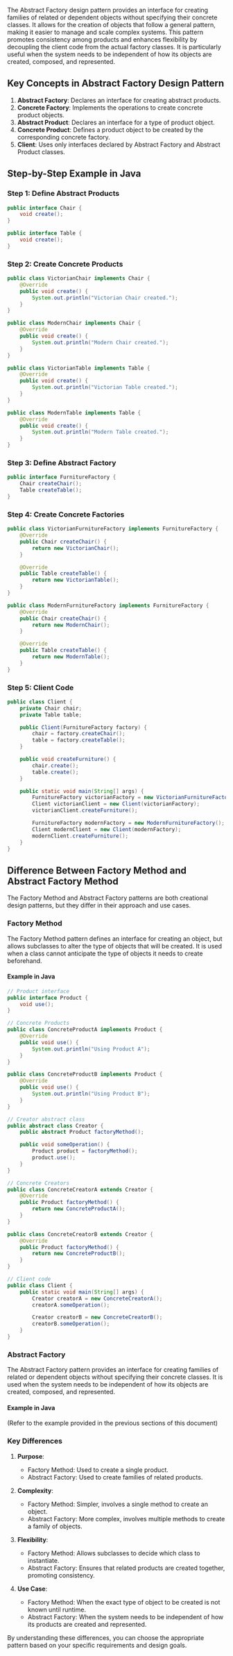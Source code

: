 The Abstract Factory design pattern provides an interface for creating families of related or dependent objects without specifying their concrete classes. It allows for the creation of objects that follow a general pattern, making it easier to manage and scale complex systems. This pattern promotes consistency among products and enhances flexibility by decoupling the client code from the actual factory classes. It is particularly useful when the system needs to be independent of how its objects are created, composed, and represented. 


## Key Concepts in Abstract Factory Design Pattern

1. **Abstract Factory**: Declares an interface for creating abstract products.
2. **Concrete Factory**: Implements the operations to create concrete product objects.
3. **Abstract Product**: Declares an interface for a type of product object.
4. **Concrete Product**: Defines a product object to be created by the corresponding concrete factory.
5. **Client**: Uses only interfaces declared by Abstract Factory and Abstract Product classes.

## Step-by-Step Example in Java

### Step 1: Define Abstract Products
```java
public interface Chair {
    void create();
}

public interface Table {
    void create();
}
```

### Step 2: Create Concrete Products
```java
public class VictorianChair implements Chair {
    @Override
    public void create() {
        System.out.println("Victorian Chair created.");
    }
}

public class ModernChair implements Chair {
    @Override
    public void create() {
        System.out.println("Modern Chair created.");
    }
}

public class VictorianTable implements Table {
    @Override
    public void create() {
        System.out.println("Victorian Table created.");
    }
}

public class ModernTable implements Table {
    @Override
    public void create() {
        System.out.println("Modern Table created.");
    }
}
```

### Step 3: Define Abstract Factory
```java
public interface FurnitureFactory {
    Chair createChair();
    Table createTable();
}
```

### Step 4: Create Concrete Factories
```java
public class VictorianFurnitureFactory implements FurnitureFactory {
    @Override
    public Chair createChair() {
        return new VictorianChair();
    }

    @Override
    public Table createTable() {
        return new VictorianTable();
    }
}

public class ModernFurnitureFactory implements FurnitureFactory {
    @Override
    public Chair createChair() {
        return new ModernChair();
    }

    @Override
    public Table createTable() {
        return new ModernTable();
    }
}
```

### Step 5: Client Code
```java
public class Client {
    private Chair chair;
    private Table table;

    public Client(FurnitureFactory factory) {
        chair = factory.createChair();
        table = factory.createTable();
    }

    public void createFurniture() {
        chair.create();
        table.create();
    }

    public static void main(String[] args) {
        FurnitureFactory victorianFactory = new VictorianFurnitureFactory();
        Client victorianClient = new Client(victorianFactory);
        victorianClient.createFurniture();

        FurnitureFactory modernFactory = new ModernFurnitureFactory();
        Client modernClient = new Client(modernFactory);
        modernClient.createFurniture();
    }
}
```

## Difference Between Factory Method and Abstract Factory Method

The Factory Method and Abstract Factory patterns are both creational design patterns, but they differ in their approach and use cases.

### Factory Method
The Factory Method pattern defines an interface for creating an object, but allows subclasses to alter the type of objects that will be created. It is used when a class cannot anticipate the type of objects it needs to create beforehand.

#### Example in Java
```java
// Product interface
public interface Product {
    void use();
}

// Concrete Products
public class ConcreteProductA implements Product {
    @Override
    public void use() {
        System.out.println("Using Product A");
    }
}

public class ConcreteProductB implements Product {
    @Override
    public void use() {
        System.out.println("Using Product B");
    }
}

// Creator abstract class
public abstract class Creator {
    public abstract Product factoryMethod();

    public void someOperation() {
        Product product = factoryMethod();
        product.use();
    }
}

// Concrete Creators
public class ConcreteCreatorA extends Creator {
    @Override
    public Product factoryMethod() {
        return new ConcreteProductA();
    }
}

public class ConcreteCreatorB extends Creator {
    @Override
    public Product factoryMethod() {
        return new ConcreteProductB();
    }
}

// Client code
public class Client {
    public static void main(String[] args) {
        Creator creatorA = new ConcreteCreatorA();
        creatorA.someOperation();

        Creator creatorB = new ConcreteCreatorB();
        creatorB.someOperation();
    }
}
```

### Abstract Factory
The Abstract Factory pattern provides an interface for creating families of related or dependent objects without specifying their concrete classes. It is used when the system needs to be independent of how its objects are created, composed, and represented.

#### Example in Java
(Refer to the example provided in the previous sections of this document)

### Key Differences
1. **Purpose**:
   - Factory Method: Used to create a single product.
   - Abstract Factory: Used to create families of related products.

2. **Complexity**:
   - Factory Method: Simpler, involves a single method to create an object.
   - Abstract Factory: More complex, involves multiple methods to create a family of objects.

3. **Flexibility**:
   - Factory Method: Allows subclasses to decide which class to instantiate.
   - Abstract Factory: Ensures that related products are created together, promoting consistency.

4. **Use Case**:
   - Factory Method: When the exact type of object to be created is not known until runtime.
   - Abstract Factory: When the system needs to be independent of how its products are created and represented.

By understanding these differences, you can choose the appropriate pattern based on your specific requirements and design goals.
